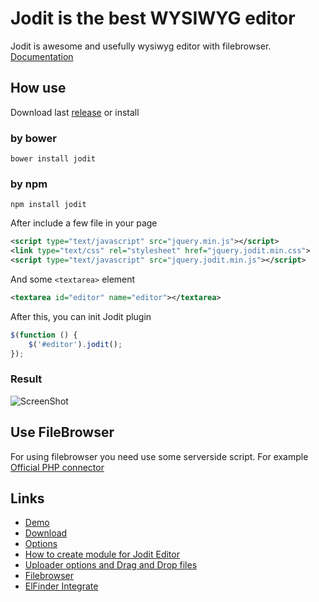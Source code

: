 # Jodit is the best WYSIWYG editor
Jodit is awesome and usefully wysiwyg editor with filebrowser. [Documentation](http://xdsoft.net/jodit/doc/)
## How use
Download last [release](http://xdsoft.net/jodit/#pricing) or install
### by bower
```
bower install jodit
```
### by npm
```
npm install jodit
```
After include a few file in your page
```xml
<script type="text/javascript" src="jquery.min.js"></script>
<link type="text/css" rel="stylesheet" href="jquery.jodit.min.css">
<script type="text/javascript" src="jquery.jodit.min.js"></script>
```
And some `<textarea>` element

```xml
<textarea id="editor" name="editor"></textarea>
```
After this, you can init Jodit plugin

```javascript
$(function () {
    $('#editor').jodit();
});
```
### Result
![ScreenShot](https://raw.github.com/xdan/jodit/master/screen.jpg)

## Use FileBrowser
For using filebrowser you need use some serverside script. For example [Official PHP connector](https://github.com/xdan/jodit-connectors)
## Links
* [Demo](http://xdsoft.net/jodit/)
* [Download](http://xdsoft.net/jodit#download)
* [Options](http://xdsoft.net/jodit/doc/Jodit.defaultOptions.html)
* [How to create module for Jodit Editor](http://xdsoft.net/jodit/doc/tutorial-how-create-module.html)
* [Uploader options and Drag and Drop files](http://xdsoft.net/jodit/doc/tutorial-uploader-settings.html)
* [Filebrowser](http://xdsoft.net/jodit/doc/tutorial-filebrowser-options.html)
* [ElFinder Integrate](http://xdsoft.net/jodit/doc/tutorial-elfinder-integration.html)
